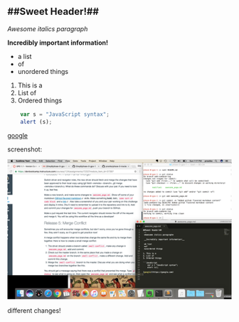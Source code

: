 ##Sweet Header!##
 --
 *Awesome italics paragraph*

 __Incredibly important information!__

* a list
* of
* unordered things

1. This is a 
2. List of
3. Ordered things

``` JavaScript 
	var s = "JavaScript syntax";
	alert (s);
```

[google](https://google.com)

screenshot: 

![Alternate](Screen_shot.jpg)

different changes!



